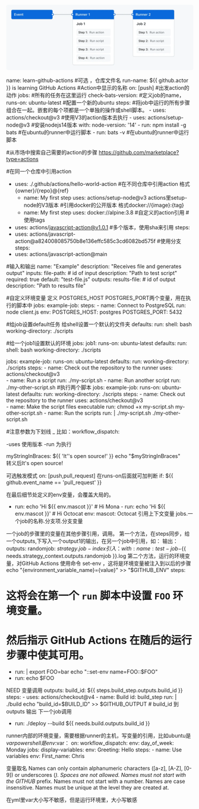 
![Alt text](overview-actions-simple.webp)

name: learn-github-actions                                #可选 ，仓库文件名
run-name: ${{ github.actor }} is learning GitHub Actions  #Action中显示的名称
on: [push]                                                #出发action的动作
jobs:                                                     #所有的任务在这里运行
  check-bats-version:                                     #定义job的name，
    runs-on: ubuntu-latest                                #配置一个新的ubuntu
    steps:                                                #将job中运行的所有步骤组合在一起。嵌套的每个项都是一个单独的操作或shell脚本。
      - uses: actions/checkout@v3                         #使用V3的action版本去执行
      - uses: actions/setup-node@v3                       #安装nodejs14版本
        with:
          node-version: '14'
      - run: npm install -g bats                          #在ubuntu的runner中运行脚本
      - run: bats -v                                      #在ubuntu的runner中运行脚本

#从市场中搜索自己需要的action的步骤
https://github.com/marketplace?type=actions

#在同一个仓库中引用action
   - uses: ./.github/actions/hello-world-action
#在不同仓库中引用action
 格式{owner}/{repo}@{ref}  
       - name: My first step
        uses: actions/setup-node@v3    actions里setup-node的V3版本
#引用docker的公开版本
 格式docker://{image}:{tag}
       - name: My first step
        uses: docker://alpine:3.8
#自定义的action引用
#使用tags
 - uses: actions/javascript-action@v1.0.1
#多个版本，使用sha来引用
steps:
  - uses: actions/javascript-action@a824008085750b8e136effc585c3cd6082bd575f
#使用分支
steps:
  - uses: actions/javascript-action@main

#输入和输出
name: "Example"
description: "Receives file and generates output"
inputs:
  file-path: # id of input
    description: "Path to test script"
    required: true
    default: "test-file.js"
outputs:
  results-file: # id of output
    description: "Path to results file"

#自定义环境变量
定义   POSTGRES_HOST  POSTGRES_PORT两个变量，用在执行的脚本中
jobs:
  example-job:
      steps:
        - name: Connect to PostgreSQL
          run: node client.js
          env:
            POSTGRES_HOST: postgres
            POSTGRES_PORT: 5432

#给job设置default任务
给shell设置一个默认的文件夹
defaults:
  run:
    shell: bash
    working-directory: ./scripts

#给一个job1设置默认的环境
jobs:
  job1:
    runs-on: ubuntu-latest
    defaults:
      run:
        shell: bash
        working-directory: ./scripts

jobs:
  example-job:
    runs-on: ubuntu-latest
    defaults:
      run:
        working-directory: ./scripts
    steps:
      - name: Check out the repository to the runner
        uses: actions/checkout@v3  
      - name: Run a script
        run: ./my-script.sh
      - name: Run another script
        run: ./my-other-script.sh
#执行两个脚本
jobs:
  example-job:
    runs-on: ubuntu-latest
    defaults:
      run:
        working-directory: ./scripts
    steps:
      - name: Check out the repository to the runner
        uses: actions/checkout@v3  
      - name: Make the script files executable
        run: chmod +x my-script.sh my-other-script.sh
      - name: Run the scripts
        run: |
          ./my-script.sh
          ./my-other-script.sh


#注意参数为下划线 _ 比如：workflow_dispatch: 

-uses 使用版本
-run 为执行

myStringInBraces: ${{ 'It''s open source!' }}
 echo "$myStringInBraces"   
转义后It's open source!

可选触发模式 on: [push,pull_request]
在runs-on后面就可加判断  if: ${{ github.event_name == 'pull_request' }}

在最后细节处定义的env变量，会覆盖大局的。
- run: echo 'Hi ${{ env.mascot }}'  # Hi Mona
      - run: echo 'Hi ${{ env.mascot }}'  # Hi Octocat
        env:
          mascot: Octocat
引用上下文变量
jobs.一个job的名称.分支项.分支变量

一个job的步骤里的变量在其他步骤引用，调用。
第一个方法，在steps同步，给一个outputs,下写入一个output1的输出，在另一个job中引用，如：
输出：    outputs:
        randomjob: ${{ strategy.job-index }}
引入：    with:
          name: test-job-${{ needs.strategy_context.outputs.randomjob }}.log
第二个方法，运行的环境变量，对GitHub Actions 使用命令 set-env ，这将是环境变量被注入到以后的步骤
echo "{environment_variable_name}={value}" >> "$GITHUB_ENV"
steps:
  # 这将会在第一个 `run` 脚本中设置 `FOO` 环境变量。
  # 然后指示 GitHub Actions 在随后的运行步骤中使其可用。
  - run: |
      export FOO=bar
      echo "::set-env name=FOO::$FOO"
  - run: echo $FOO

NEED 变量调用
 outputs:
  build_id: ${{ steps.build_step.outputs.build_id }} 
    steps:
      - uses: actions/checkout@v4
      - name: Build
        id: build_step
        run: |
          ./build
          echo "build_id=$BUILD_ID" >> $GITHUB_OUTPUT  # build_id 到 outputs 输出
下一个job调用
   - run: ./deploy --build ${{ needs.build.outputs.build_id }}
   
runner内部的环境变量，需要根据runner的主机，写变量的引用，比如ubuntu是$var  powershell是env:$var：
on:
  workflow_dispatch:
env:
  day_of_week: Monday 
jobs:
    display-variables:
      env:
        Greeting: Hello
      steps:
        - name: Use variables
          env:
           First_name: Chris

变量取名
Names can only contain alphanumeric characters ([a-z], [A-Z], [0-9]) or underscores (_). Spaces are not allowed.
Names must not start with the GITHUB_ prefix.
Names must not start with a number.
Names are case insensitive.
Names must be unique at the level they are created at.

在yml里var大小写不敏感，但是运行环境里，大小写敏感